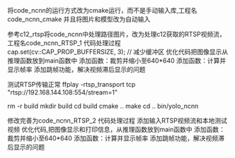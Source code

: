 将code_ncnn的运行方式改为cmake运行，而不是手动输入库,工程名code_ncnn_cmake
并且将图片和模型改为自动输入


参考c12_rtsp将code_ncnn中处理路径图片，改为处理c12获取的RTSP视频流，工程名code_ncnn_RTSP_1
代码处理过程
cap.set(cv::CAP_PROP_BUFFERSIZE, 3); // 减少缓冲区
优化代码把图像显示从推理函数放到main函数中
添加函数：裁剪并缩小至640*640
添加函数：计算并显示帧率
添加跳帧功能，解决视频滞后显示的问题


测试RTSP传输正常
ffplay -rtsp_transport tcp "rtsp://192.168.144.108:554/stream=1"

rm -r build
mkdir build
cd build
cmake ..
make
cd ..
bin/yolo_ncnn


修改完善为code_ncnn_RTSP_2
代码处理过程
添加输入RTSP视频流和本地测试视频
优化代码,把图像显示和打印信息，从推理函数放到main函数中
添加函数：裁剪并缩小至640*640
添加函数：计算并显示帧率
添加跳帧功能，解决视频滞后显示的问题


